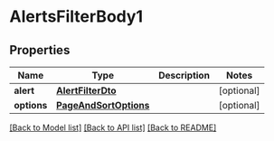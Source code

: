 # AlertsFilterBody1

## Properties
Name | Type | Description | Notes
------------ | ------------- | ------------- | -------------
**alert** | [**AlertFilterDto**](AlertFilterDto.md) |  | [optional] 
**options** | [**PageAndSortOptions**](PageAndSortOptions.md) |  | [optional] 

[[Back to Model list]](../README.md#documentation-for-models) [[Back to API list]](../README.md#documentation-for-api-endpoints) [[Back to README]](../README.md)

